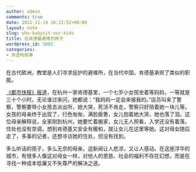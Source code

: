 ```yaml
---
author: admin
comments: true
date: 2012-11-14 16:12:52+00:00
layout: note
slug: who-babysit-our-kids
title: 在肯德基避难的孩子
wordpress_id: 5682
categories:
- 非虚构叙事
---
```


在古代欧洲，教堂是人们寻求庇护的避难所，在当代中国，肯德基承担了类似的职能。

[《都市快报》报道](http://hznews.hangzhou.com.cn/shehui/content/2012-11/14/content_4473848.htm)，在杭州一家肯德基里，一个七岁小女孩坐着等妈妈，一等就是三十个小时。无论谁过来问，她都说：“我妈妈一定会来接我的。”店员叫来了警察，警察要带小女孩去派出所，她大哭，死活不肯走，警察只好陪着她一块儿等。女孩的母亲终于出现了，行色匆匆，满脸疲惫，女儿抱着她大哭，她也落了泪。这位母亲解释说，全家刚到杭州，她要忙着搬家，女儿无人照看，入学还没有着落，住处也没有空调，想到肯德基又安全有暖和，就让女儿在这里等她。这对母女随后走了，多事的记者，还想寻访她的住处，但没有找到。

多么听话的孩子，多么无奈的母亲。这新闻让人悲凉，又让人感动。在这座浮华的城市，有很多人像这对母女一样，对他人的恩慈、社会的福利不存在幻想，而是在寻找一种成本低廉又不失尊严的解决之道。
